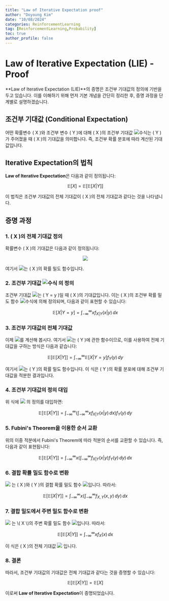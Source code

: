 ```yaml
---
title: "Law of Iterative Expectation proof"
author: "Doyoung Kim"
date: "10/08/2024"
categories: ReinforcementLearning
tag: [ReinforcementLearning,Probability] 
toc: true
author_profile: false
---
```

# Law of Iterative Expectation (LIE) - Proof

**Law of Iterative Expectation (LIE)**의 증명은 조건부 기대값의 정의에 기반을 두고 있습니다. 이를 이해하기 위해 먼저 기본 개념을 간단히 정리한 후, 증명 과정을 단계별로 설명하겠습니다.

<!-- ## 조건부 기대값 (Conditional Expectation)
어떤 확률변수 \( X \)와 조건부 변수 \( Y \)에 대해 \( X \)의 조건부 기대값 \(\mathbb{E}[X | Y]\)는 \( Y \)가 주어졌을 때 \( X \)의 기대값을 의미합니다. 즉, 조건부 확률 분포에 따라 계산된 기대값입니다. -->

## 조건부 기대값 (Conditional Expectation)
어떤 확률변수 \( X \)와 조건부 변수 \( Y \)에 대해 \( X \)의 조건부 기대값 ![수식](https://latex.codecogs.com/png.latex?\mathbb{E}[X|Y])는 \( Y \)가 주어졌을 때 \( X \)의 기대값을 의미합니다. 즉, 조건부 확률 분포에 따라 계산된 기대값입니다.

## Iterative Expectation의 법칙
**Law of Iterative Expectation**은 다음과 같이 정의됩니다:

$$
\mathbb{E}[X] = \mathbb{E}[\mathbb{E}[X | Y]]
$$

이 법칙은 조건부 기대값의 전체 기대값이 \( X \)의 전체 기대값과 같다는 것을 나타냅니다.

## 증명 과정

### 1. \( X \)의 전체 기대값 정의
확률변수 \( X \)의 기대값은 다음과 같이 정의됩니다:

<!-- $$
\mathbb{E}[X] = \int_{-\infty}^{\infty} x f_X(x) \, dx
$$ -->
<p align="center">
  <img src="https://latex.codecogs.com/svg.image?\mathbb{E}[X]=\int_{-\infty}^{\infty}x%20f_X(x)\,dx" />
</p>

여기서 ![](https://latex.codecogs.com/svg.image?f_X(x))는 \( X \)의 확률 밀도 함수입니다.

### 2. 조건부 기대값 ![수식](https://latex.codecogs.com/png.latex?\mathbb{E}[X|Y]) 의 정의
조건부 기대값 ![](https://latex.codecogs.com/svg.image?\mathbb{E}[X|Y=y])는 \( Y = y \)일 때 \( X \)의 기대값입니다. 이는 \( X \)의 조건부 확률 밀도 함수 ![수식](https://latex.codecogs.com/svg.image?f_{X|Y}(x\mid%20y))에 의해 정의되며, 다음과 같이 표현할 수 있습니다:

$$
\mathbb{E}[X | Y = y] = \int_{-\infty}^{\infty} x f_{X|Y}(x | y) \, dx
$$

### 3. 조건부 기대값의 전체 기대값
이제 ![](https://latex.codecogs.com/svg.image?\mathbb{E}[\mathbb{E}[X|Y]])를 계산해 봅시다. 여기서 ![](https://latex.codecogs.com/svg.image?\mathbb{E}[X|Y])는 \( Y \)에 관한 함수이므로, 이를 사용하여 전체 기대값을 구하는 방식은 다음과 같습니다:

$$
\mathbb{E}[\mathbb{E}[X | Y]] = \int_{-\infty}^{\infty} \mathbb{E}[X | Y = y] f_Y(y) \, dy
$$

여기서 ![](https://latex.codecogs.com/svg.image?f_Y(y))는 \( Y \)의 확률 밀도 함수입니다. 이 식은 \( Y \)의 확률 분포에 대해 조건부 기대값을 적분한 결과입니다.

### 4. 조건부 기대값의 정의 대입
위 식에 ![](https://latex.codecogs.com/svg.image?\mathbb{E}[X|Y=y]) 의 정의를 대입하면:

$$
\mathbb{E}[\mathbb{E}[X | Y]] = \int_{-\infty}^{\infty} \left( \int_{-\infty}^{\infty} x f_{X|Y}(x | y) \, dx \right) f_Y(y) \, dy
$$

### 5. Fubini's Theorem을 이용한 순서 교환
위의 이중 적분에서 Fubini's Theorem에 따라 적분의 순서를 교환할 수 있습니다. 즉, 다음과 같이 표현됩니다:

$$
\mathbb{E}[\mathbb{E}[X | Y]] = \int_{-\infty}^{\infty} x \left( \int_{-\infty}^{\infty} f_{X|Y}(x | y) f_Y(y) \, dy \right) \, dx
$$

### 6. 결합 확률 밀도 함수로 변환
![](https://latex.codecogs.com/svg.image?f_{X|Y}(x|y)*f_Y(y)) 는 \( X \)와 \( Y \)의 결합 확률 밀도 함수 ![](https://latex.codecogs.com/svg.image?f_{X,Y}(x,y))입니다. 따라서:

$$
\mathbb{E}[\mathbb{E}[X | Y]] = \int_{-\infty}^{\infty} x \left( \int_{-\infty}^{\infty} f_{X,Y}(x, y) \, dy \right) \, dx
$$

### 7. 결합 밀도에서 주변 밀도 함수로 변환
![](https://latex.codecogs.com/svg.image?\int_{-\infty}^{\infty}f_{X,Y}(x,y),dy) 는 \( X \)의 주변 확률 밀도 함수 ![](https://latex.codecogs.com/svg.image?f_X(x))입니다. 따라서:

$$
\mathbb{E}[\mathbb{E}[X | Y]] = \int_{-\infty}^{\infty} x f_X(x) \, dx
$$

이 식은 \( X \)의 전체 기대값 ![](https://latex.codecogs.com/svg.image?\mathbb{E}[X]) 입니다.

### 8. 결론
따라서, 조건부 기대값의 기대값은 전체 기대값과 같다는 것을 증명할 수 있습니다:

$$
\mathbb{E}[\mathbb{E}[X | Y]] = \mathbb{E}[X]
$$

이로써 **Law of Iterative Expectation**이 증명되었습니다.
